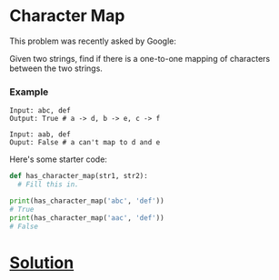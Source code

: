 # Character Map

This problem was recently asked by Google:

Given two strings, find if there is a one-to-one mapping of characters between the two strings.

### Example
```
Input: abc, def
Output: True # a -> d, b -> e, c -> f

Input: aab, def
Ouput: False # a can't map to d and e 
```
Here's some starter code:

```python
def has_character_map(str1, str2):
  # Fill this in.

print(has_character_map('abc', 'def'))
# True
print(has_character_map('aac', 'def'))
# False
```

# [Solution](solution.md)